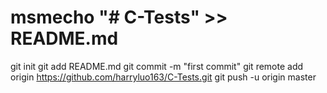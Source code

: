 # msmecho "# C-Tests" >> README.md
git init
git add README.md
git commit -m "first commit"
git remote add origin https://github.com/harryluo163/C-Tests.git
git push -u origin master
